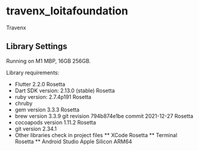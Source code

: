 # travenx_loitafoundation

Travenx

## Library Settings

Running on M1 MBP, 16GB 256GB.

Library requirements:
* Flutter 2.2.0 Rosetta
* Dart SDK version: 2.13.0 (stable) Rosetta
* ruby version: 2.7.4p191 Rosetta
* chruby
* gem version 3.3.3   Rosetta
* brew version 3.3.9 git revision 794b874e1be commit 2021-12-27   Rosetta
* cocoapods version 1.11.2 Rosetta
* git version 2.34.1
* Other libraries check in project files
** XCode Rosetta
** Terminal Rosetta
** Android Studio Apple Silicon ARM64
